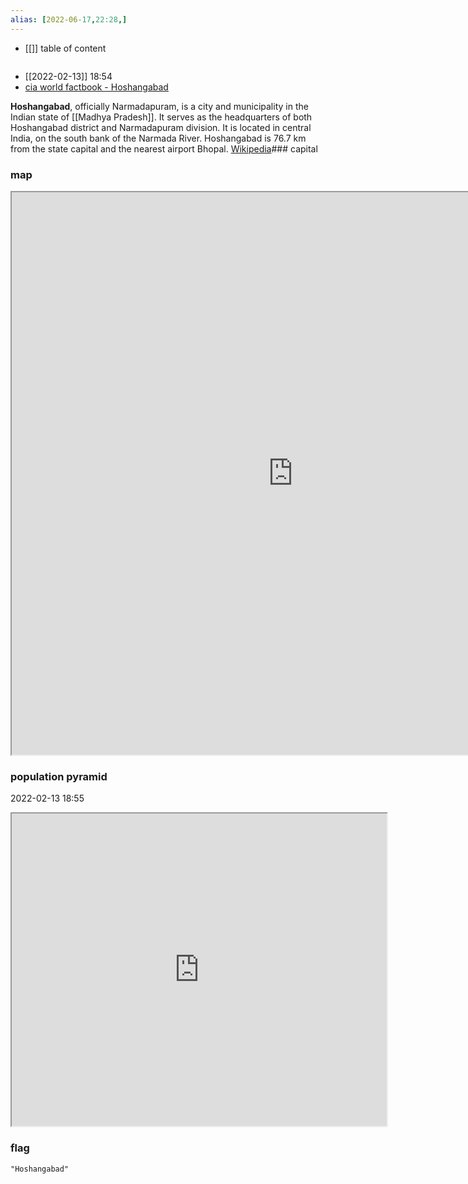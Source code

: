 ```yaml
---
alias: [2022-06-17,22:28,]
---
```

- [[]]
table of content
```toc
```
- [[2022-02-13]] 18:54
- [cia world factbook - Hoshangabad](https://www.cia.gov/the-world-factbook/countries/Hoshangabad)

**Hoshangabad**, officially Narmadapuram, is a city and municipality in the Indian state of [[Madhya Pradesh]]. It serves as the headquarters of both Hoshangabad district and Narmadapuram division. It is located in central India, on the south bank of the Narmada River. Hoshangabad is 76.7 km from the state capital and the nearest airport Bhopal.
[Wikipedia](https://en.wikipedia.org/wiki/Hoshangabad)### capital

### map
<iframe src="https://duckduckgo.com/?t=ffab&q=Hoshangabad&ia=web&iaxm=about" width="900" height="900" ></iframe>

### population pyramid

2022-02-13 18:55

<iframe src="https://www.populationpyramid.net/Hoshangabad/2019/" width="600" height="500" ></iframe>

### flag
```query
"Hoshangabad"
```